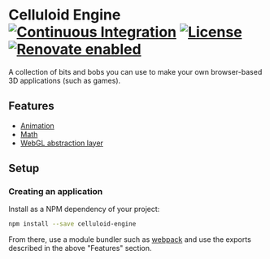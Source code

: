 # Celluloid Engine [![Continuous Integration](https://github.com/jameswilddev/celluloid-engine/workflows/Continuous%20Integration/badge.svg)](https://github.com/jameswilddev/celluloid-engine/actions) [![License](https://img.shields.io/github/license/jameswilddev/celluloid-engine.svg)](https://github.com/jameswilddev/celluloid-engine/blob/master/license) [![Renovate enabled](https://img.shields.io/badge/renovate-enabled-brightgreen.svg)](https://renovatebot.com/)

A collection of bits and bobs you can use to make your own browser-based 3D applications (such as games).

## Features

- [Animation](./src/animation/readme.md)
- [Math](./src/math/readme.md)
- [WebGL abstraction layer](./src/webgl-abstraction-layer/readme.md)

## Setup

### Creating an application

Install as a NPM dependency of your project:

```bash
npm install --save celluloid-engine
```

From there, use a module bundler such as [webpack](https://webpack.js.org/) and use the exports described in the above "Features" section.

